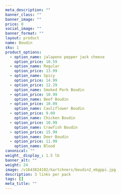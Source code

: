 ```yaml
---
meta_description: ""
banner_class: ""
banner_image: ""
price: 0
social_image: ""
banner_format: ""
layout: product
name: Boudin
sku: 1
product_options:
  - option_name: jalapeno pepper jack cheese
    option_price: 10.59
  - option_name: Regular
    option_price: 13.99
  - option_name: Spicy
    option_price: 14.99
  - option_price: 12.29
    option_name: Smoked Pork Boudin
  - option_price: 10.99
    option_name: Beef Boudin
  - option_price: 10.09
    option_name: Cauliflower Boudin
  - option_price: 9.09
    option_name: Chicken Boudin
  - option_price: 10.99
    option_name: Crawfish Boudin
  - option_price: 15.99
    option_name: Deer Boudin
  - option_price: 11.99
    option_name: Blood
canonical: ""
weight__display_: 1.5 lb
banner_alt: ""
weight: 24
image: /v1643824102/kartchners/boudin2_ebgppi.jpg
description: 3 links per pack
tags: []
meta_title: ""
---
```

